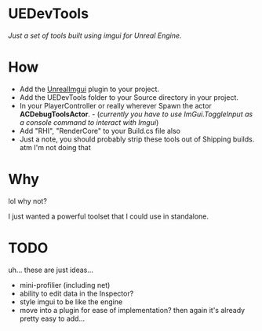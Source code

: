 # UEDevTools
_Just a set of tools built using imgui for Unreal Engine._


# How
- Add the [UnrealImgui](https://github.com/trdwll/UnrealImGui) plugin to your project.
- Add the UEDevTools folder to your Source directory in your project.
- In your PlayerController or really wherever Spawn the actor __ACDebugToolsActor__. - (_currently you have to use ImGui.ToggleInput as a console command to interact with Imgui_)
- Add "RHI", "RenderCore" to your Build.cs file also
- Just a note, you should probably strip these tools out of Shipping builds. atm I'm not doing that

# Why
lol why not?

I just wanted a powerful toolset that I could use in standalone.



# TODO
uh... these are just ideas...
- mini-profilier (including net)
- ability to edit data in the Inspector?
- style imgui to be like the engine
- move into a plugin for ease of implementation? then again it's already pretty easy to add...